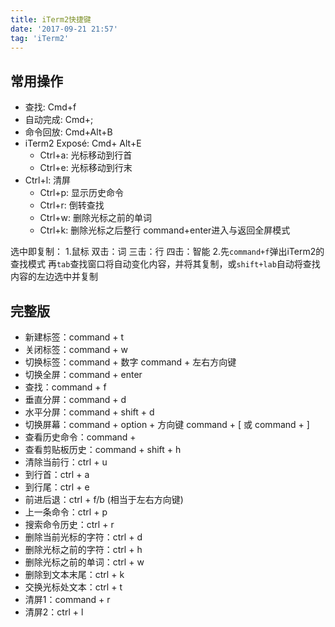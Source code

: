 ```yaml
---
title: iTerm2快捷键
date: '2017-09-21 21:57'
tag: 'iTerm2'
---
```


## 常用操作

- 查找: Cmd+f
- 自动完成: Cmd+;
- 命令回放: Cmd+Alt+B
- iTerm2 Exposé: Cmd+ Alt+E
    - Ctrl+a: 光标移动到行首
    - Ctrl+e: 光标移动到行末
- Ctrl+l: 清屏
    - Ctrl+p: 显示历史命令
    - Ctrl+r: 倒转查找
    - Ctrl+w: 删除光标之前的单词
    - Ctrl+k: 删除光标之后整行
command+enter进入与返回全屏模式

选中即复制：
1.鼠标 双击：词 三击：行 四击：智能 
2.先`command+f`弹出iTerm2的查找模式
  再`tab`查找窗口将自动变化内容，并将其复制，或`shift+lab`自动将查找内容的左边选中并复制

## 完整版

* 新建标签：command + t
* 关闭标签：command + w
* 切换标签：command + 数字 command + 左右方向键
* 切换全屏：command + enter
* 查找：command + f
* 垂直分屏：command + d
* 水平分屏：command + shift + d
* 切换屏幕：command + option + 方向键 command + [ 或 command + ]
* 查看历史命令：command +
* 查看剪贴板历史：command + shift + h
* 清除当前行：ctrl + u
* 到行首：ctrl + a
* 到行尾：ctrl + e
* 前进后退：ctrl + f/b (相当于左右方向键)
* 上一条命令：ctrl + p
* 搜索命令历史：ctrl + r
* 删除当前光标的字符：ctrl + d
* 删除光标之前的字符：ctrl + h
* 删除光标之前的单词：ctrl + w
* 删除到文本末尾：ctrl + k
* 交换光标处文本：ctrl + t
* 清屏1：command + r
* 清屏2：ctrl + l
